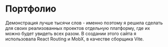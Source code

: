 # Портфолио

Демонстрация лучше тысячи слов - именно поэтому я решила сделать для своих реализованных проектов отдельную платформу, где их можно будет увидеть всех разом.
В создании этого сайта я использовала React Routing и MobX, в качестве сборщика Vite.
